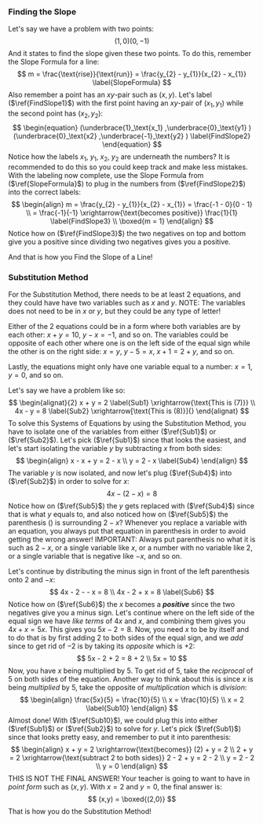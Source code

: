 ### Finding the Slope

Let's say we have a problem with two points:
$$
(1,0)(0,-1) \label{FindSlope1}
$$
And it states to find the slope given these two points. To do this, remember the Slope Formula for a line:
$$
m = \frac{\text{rise}}{\text{run}} = \frac{y_{2} - y_{1}}{x_{2} - x_{1}} \label{SlopeFormula}
$$
Also remember a point has an $xy$-pair such as ($x,y$). Let's label ($\ref{FindSlope1}$) with the first point having an $xy$-pair of ($x_{1},y_{1}$) while the second point has ($x_{2},y_{2}$):
$$
\begin{equation}
(\underbrace{1}_\text{x_1} ,\underbrace{0}_\text{y1} )(\underbrace{0}_\text{x2} ,\underbrace{-1}_\text{y2} ) \label{FindSlope2}
\end{equation}
$$
Notice how the labels $x_{1}$, $y_{1}$, $x_{2}$, $y_{2}$ are underneath the numbers? It is recommended to do this so you could keep track and make less mistakes. With the labeling now complete, use the Slope Formula from ($\ref{SlopeFormula}$) to plug in the numbers from ($\ref{FindSlope2}$) into the correct labels:
$$
\begin{align}
m = \frac{y_{2} - y_{1}}{x_{2} - x_{1}} = \frac{-1 - 0}{0 - 1} \\
= \frac{-1}{-1} \xrightarrow{\text{becomes positive}} \frac{1}{1} \label{FindSlope3} \\
\boxed{m = 1}
\end{align}
$$
Notice how on ($\ref{FindSlope3}$) the two negatives on top and bottom give you a positive since dividing two negatives gives you a positive.

And that is how you Find the Slope of a Line!

### Substitution Method

For the Substitution Method, there needs to be at least 2 equations, and they could have have two variables such as $x$ and $y$. NOTE: The variables does not need to be in $x$ or $y$, but they could be any type of letter!

Either of the 2 equations could be in a form where both variables are by each other: $x + y = 10$, $y - x = -1$, and so on. The variables could be opposite of each other where one is on the left side of the equal sign while the other is on the right side: $x = y$, $y - 5 = x$, $x + 1 = 2 + y$, and so on.

Lastly, the equations might only have one variable equal to a number: $x = 1$, $y = 0$, and so on.

Let's say we have a problem like so:
$$
\begin{alignat}{2}
x + y = 2 \label{Sub1} \xrightarrow{\text{This is (7)}} \\
4x - y = 8 \label{Sub2} \xrightarrow[\text{This is (8)}]{}
\end{alignat}
$$
To solve this Systems of Equations by using the Substitution Method, you have to isolate one of the variables from either ($\ref{Sub1}$) or ($\ref{Sub2}$). Let's pick ($\ref{Sub1}$) since that looks the easiest, and let's start isolating the variable $y$ by subtracting $x$ from both sides:
$$
\begin{align}
x - x + y = 2 - x \\
y = 2 - x \label{Sub4}
\end{align}
$$
The variable $y$ is now isolated, and now let's plug ($\ref{Sub4}$) into ($\ref{Sub2}$) in order to solve for $x$:
$$
4x - (2 - x) = 8 \label{Sub5}
$$
Notice how on ($\ref{Sub5}$) the $y$ gets replaced with ($\ref{Sub4}$) since that is what $y$ equals to, and also noticed how on ($\ref{Sub5}$) the parenthesis $()$ is surrounding $2 - x$? Whenever you replace a variable with an equation, you always put that equation in parenthesis in order to avoid getting the wrong answer! IMPORTANT: Always put parenthesis no what it is such as $2 - x$, or a single variable like $x$, or a number with no variable like $2$, or a single variable that is negative like $-x$, and so on.

Let's continue by distributing the minus sign in front of the left parenthesis onto $2$ and $-x$:
$$
4x - 2 - - x = 8 \\
4x - 2 + x = 8 \label{Sub6}
$$
Notice how on ($\ref{Sub6}$) the $x$ becomes a **_positive_** since the two negatives give you a minus sign. Let's continue where on the left side of the equal sign we have *like terms* of $4x$ and $x$, and combining them gives you $4x + x = 5x$. This gives you $5x - 2 = 8$. Now, you need $x$ to be by itself and to do that is by first adding $2$ to both sides of the equal sign, and we *add* since to get rid of $-2$ is by taking its *opposite* which is $+2$:
$$
5x - 2 + 2 = 8 + 2 \\
5x = 10
$$
Now, you have $x$ being multiplied by $5$. To get rid of $5$,  take the *reciprocal* of $5$ on both sides of the equation. Another way to think about this is since $x$ is being *multiplied* by $5$, take the opposite of *multiplication* which is *division*:
$$
\begin{align}
\frac{5x}{5} = \frac{10}{5} \\
x = \frac{10}{5} \\
x = 2 \label{Sub10}
\end{align}
$$
Almost done! With ($\ref{Sub10}$), we could plug this into either ($\ref{Sub1}$) or ($\ref{Sub2}$) to solve for $y$. Let's pick ($\ref{Sub1}$) since that looks pretty easy, and remember to put it into parenthesis:
$$
\begin{align}
x + y = 2 \xrightarrow{\text{becomes}} (2) + y = 2 \\
2 + y = 2 \xrightarrow{\text{subtract 2 to both sides}} 2 - 2 + y = 2 - 2 \\
y = 2 - 2 \\
y = 0
\end{align}
$$
THIS IS NOT THE FINAL ANSWER! Your teacher is going to want to have in *point form* such as $(x,y)$. With $x = 2$ and $y = 0$, the final answer is:
$$
(x,y) = \boxed{(2,0)}
$$
That is how you do the Substitution Method!